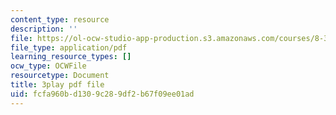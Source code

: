 ```yaml
---
content_type: resource
description: ''
file: https://ol-ocw-studio-app-production.s3.amazonaws.com/courses/8-333-statistical-mechanics-i-statistical-mechanics-of-particles-fall-2013/fcfa960bd1309c289df2b67f09ee01ad_6gMgNriK1Nk.pdf
file_type: application/pdf
learning_resource_types: []
ocw_type: OCWFile
resourcetype: Document
title: 3play pdf file
uid: fcfa960b-d130-9c28-9df2-b67f09ee01ad
---
```

